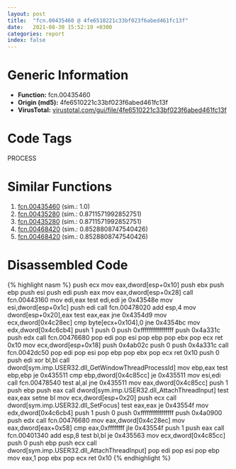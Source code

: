 ```yaml
---
layout: post
title:  "fcn.00435460 @ 4fe6510221c33bf023f6abed461fc13f"
date:   2021-08-30 15:52:19 +0300
categories: report
index: false
---
```


# Generic Information
- **Function:** fcn.00435460
- **Origin (md5):** 4fe6510221c33bf023f6abed461fc13f
- **VirusTotal:** [virustotal.com/gui/file/4fe6510221c33bf023f6abed461fc13f][virustotal_ref]

# Code Tags
<span class="tag" id="PROCESS">PROCESS</span>


# Similar Functions

1. [fcn.00435460][similar_1_ref] (sim.: 1.0)
2. [fcn.00435280][similar_2_ref] (sim.: 0.8711571992852751)
3. [fcn.00435280][similar_3_ref] (sim.: 0.8711571992852751)
4. [fcn.00468420][similar_4_ref] (sim.: 0.8528808747540426)
5. [fcn.00468420][similar_5_ref] (sim.: 0.8528808747540426)


# Disassembled Code

{% highlight nasm %}
push ecx
mov eax,dword[esp+0x10]
push ebx
push ebp
push esi
push edi
push eax
mov eax,dword[esp+0x28]
call fcn.00443160
mov edi,eax
test edi,edi
je 0x43548e
mov esi,dword[esp+0x1c]
push edi
call fcn.00478020
add esp,4
mov dword[esp+0x20],eax
test eax,eax
jne 0x4354d9
mov ecx,dword[0x4c28ec]
cmp byte[ecx+0x104],0
jne 0x4354bc
mov edx,dword[0x4c6cb4]
push 1
push 0
push 0xffffffffffffffff
push 0x4a331c
push edx
call fcn.00476680
pop edi
pop esi
pop ebp
pop ebx
pop ecx
ret 0x10
mov ecx,dword[esp+0x18]
push 0x4ab02c
push 0
push 0x4a331c
call fcn.0042dc50
pop edi
pop esi
pop ebp
pop ebx
pop ecx
ret 0x10
push 0
push edi
xor bl,bl
call dword[sym.imp.USER32.dll_GetWindowThreadProcessId]
mov ebp,eax
test ebp,ebp
je 0x435511
cmp ebp,dword[0x4c85cc]
je 0x435511
mov esi,edi
call fcn.00478540
test al,al
jne 0x435511
mov eax,dword[0x4c85cc]
push 1
push ebp
push eax
call dword[sym.imp.USER32.dll_AttachThreadInput]
test eax,eax
setne bl
mov ecx,dword[esp+0x20]
push ecx
call dword[sym.imp.USER32.dll_SetFocus]
test eax,eax
je 0x43554f
mov edx,dword[0x4c6cb4]
push 1
push 0
push 0xffffffffffffffff
push 0x4a0900
push edx
call fcn.00476680
mov eax,dword[0x4c28ec]
mov eax,dword[eax+0x58]
cmp eax,0xffffffff
jle 0x43554f
push 1
push eax
call fcn.00401340
add esp,8
test bl,bl
je 0x435563
mov ecx,dword[0x4c85cc]
push 0
push ebp
push ecx
call dword[sym.imp.USER32.dll_AttachThreadInput]
pop edi
pop esi
pop ebp
mov eax,1
pop ebx
pop ecx
ret 0x10
{% endhighlight %}


[similar_1_ref]: /report/fcn.00435460@ec199daf84c7d2c754bb8d013dd4880e
[similar_2_ref]: /report/fcn.00435280@ec199daf84c7d2c754bb8d013dd4880e
[similar_3_ref]: /report/fcn.00435280@4fe6510221c33bf023f6abed461fc13f
[similar_4_ref]: /report/fcn.00468420@4fe6510221c33bf023f6abed461fc13f
[similar_5_ref]: /report/fcn.00468420@ec199daf84c7d2c754bb8d013dd4880e
[virustotal_ref]: https://www.virustotal.com/gui/file/4fe6510221c33bf023f6abed461fc13f